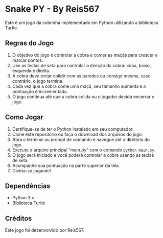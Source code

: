# Snake PY - By Reis567

Este é um jogo da cobrinha implementado em Python utilizando a biblioteca Turtle.

## Regras do Jogo

1. O objetivo do jogo é controlar a cobra e comer as maçãs para crescer e marcar pontos.
2. Use as teclas de seta para controlar a direção da cobra: cima, baixo, esquerda e direita.
3. A cobra deve evitar colidir com as paredes ou consigo mesma, caso contrário, o jogo termina.
4. Cada vez que a cobra come uma maçã, seu tamanho aumenta e a pontuação é incrementada.
5. O jogo continua até que a cobra colida ou o jogador decida encerrar o jogo.

## Como Jogar

1. Certifique-se de ter o Python instalado em seu computador.
2. Clone este repositório ou faça o download dos arquivos do jogo.
3. Abra o terminal ou prompt de comando e navegue até o diretório do jogo.
4. Execute o arquivo principal "main.py" com o comando `python main.py`.
5. O jogo será iniciado e você poderá controlar a cobra usando as teclas de seta.
6. Acompanhe sua pontuação na parte superior da tela.
7. Divirta-se jogando!

## Dependências

- Python 3.x
- Biblioteca Turtle

## Créditos

Este jogo foi desenvolvido por Reis567.


